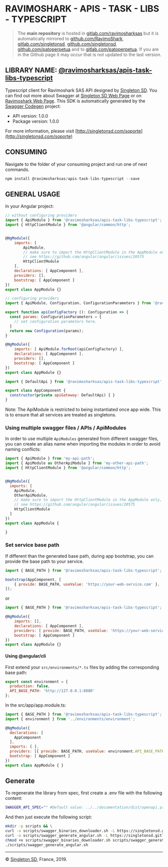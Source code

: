 # RAVIMOSHARK - APIS - TASK - LIBS - TYPESCRIPT

> The **main repository** is hosted in [gitlab.com/ravimosharksas](https://gitlab.com/ravimosharksas/apis/task/libs/typescript.git) but it is automatically mirrored to [github.com/RavimoShark](https://github.com/RavimoShark/apis-task-libs-typescript.git), [gitlab.com/singletonsd](https://gitlab.com/singletonsd/ravimosharksas/apis/task/libs/typescript.git), [github.com/singletonsd](https://github.com/singletonsd/ravimoshark-apis-task-libs-typescript.git), [github.com/patoperpetua](https://github.com/patoperpetua/ravimoshark-apis-task-libs-typescript.git) and to [gitlab.com/patoperpetua](https://gitlab.com/patoperpetua/ravimoshark-apis-task-libs-typescript.git). If you are in the Github page it may occur that is not updated to the last version.

## LIBRARY NAME: [@ravimosharksas/apis-task-libs-typescript](https://www.npmjs.com/package/@ravimosharksas/apis-task-libs-typescript)

Typescript client for Ravimoshark SAS API designed by [Singleton SD](http://singletonsd.com). You can find out more about Swagger at [Singleton SD Web Page](http://singletonsd.com) or on [Ravimoshark Web Page](https://ravimoshark.com).
This SDK is automatically generated by the [Swagger Codegen](https://github.com/swagger-api/swagger-codegen) project:

- API version: 1.0.0
- Package version: 1.0.0

For more information, please visit [http://singletonsd.com/soporte](http://singletonsd.com/soporte)

## CONSUMING

Navigate to the folder of your consuming project and run one of next commands.

```javascript
npm install @ravimosharksas/apis-task-libs-typescript --save
```

## GENERAL USAGE

In your Angular project:

```javascript
// without configuring providers
import { ApiModule } from '@ravimosharksas/apis-task-libs-typescript';
import { HttpClientModule } from '@angular/common/http';


@NgModule({
    imports: [
        ApiModule,
        // make sure to import the HttpClientModule in the AppModule only,
        // see https://github.com/angular/angular/issues/20575
        HttpClientModule
    ],
    declarations: [ AppComponent ],
    providers: [],
    bootstrap: [ AppComponent ]
})
export class AppModule {}
```

```javascript
// configuring providers
import { ApiModule, Configuration, ConfigurationParameters } from '@ravimosharksas/apis-task-libs-typescript';

export function apiConfigFactory (): Configuration => {
  const params: ConfigurationParameters = {
    // set configuration parameters here.
  }
  return new Configuration(params);
}

@NgModule({
    imports: [ ApiModule.forRoot(apiConfigFactory) ],
    declarations: [ AppComponent ],
    providers: [],
    bootstrap: [ AppComponent ]
})
export class AppModule {}
```

```javascript
import { DefaultApi } from '@ravimosharksas/apis-task-libs-typescript';

export class AppComponent {
  constructor(private apiGateway: DefaultApi) { }
}
```

Note: The ApiModule is restricted to being instantiated once app wide.
This is to ensure that all services are treated as singletons.

### Using multiple swagger files / APIs / ApiModules

In order to use multiple `ApiModules` generated from different swagger files,
you can create an alias name when importing the modules
in order to avoid naming conflicts:

```javascript
import { ApiModule } from 'my-api-path';
import { ApiModule as OtherApiModule } from 'my-other-api-path';
import { HttpClientModule } from '@angular/common/http';


@NgModule({
  imports: [
    ApiModule,
    OtherApiModule,
    // make sure to import the HttpClientModule in the AppModule only,
    // see https://github.com/angular/angular/issues/20575
    HttpClientModule
  ]
})
export class AppModule {

}
```

### Set service base path

If different than the generated base path, during app bootstrap, you can provide the base path to your service.

```javascript
import { BASE_PATH } from '@ravimosharksas/apis-task-libs-typescript';

bootstrap(AppComponent, [
    { provide: BASE_PATH, useValue: 'https://your-web-service.com' },
]);
```

or

```javascript
import { BASE_PATH } from '@ravimosharksas/apis-task-libs-typescript';

@NgModule({
    imports: [],
    declarations: [ AppComponent ],
    providers: [ provide: BASE_PATH, useValue: 'https://your-web-service.com' ],
    bootstrap: [ AppComponent ]
})
export class AppModule {}
```

#### Using @angular/cli

First extend your `src/environments/*.ts` files by adding the corresponding base path:

```javascript
export const environment = {
  production: false,
  API_BASE_PATH: 'http://127.0.0.1:8080'
};
```

In the src/app/app.module.ts:

```javascript
import { BASE_PATH } from '@ravimosharksas/apis-task-libs-typescript';
import { environment } from '../environments/environment';

@NgModule({
  declarations: [
    AppComponent
  ],
  imports: [ ],
  providers: [{ provide: BASE_PATH, useValue: environment.API_BASE_PATH }],
  bootstrap: [ AppComponent ]
})
export class AppModule { }
```

## Generate

To regenerate the library from spec, first create a .env file with the following content:

```bash
SWAGGER_API_SPEC="" #Default value: ../../documentation/dist/openapi.yaml
```

And then just execute the following script:

```bash
mkdir -p scripts && \
curl -o scripts/swagger_binaries_downloader.sh -L https://singletonsd.gitlab.io/scripts/swagger/latest/swagger_binaries_downloader.sh && \
curl -o scripts/swagger_generate_angular.sh -L https://singletonsd.gitlab.io/scripts/swagger/latest/swagger_generate_angular.sh && \
chmod +x scripts/swagger_binaries_downloader.sh scripts/swagger_generate_angular.sh && \
./scripts/swagger_generate_angular.sh
```

----------------------

© [Singleton SD](http://singletonsd.com), France, 2019.
